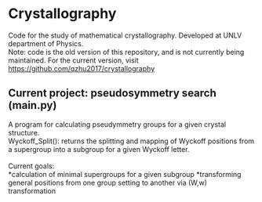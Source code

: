 # Crystallography
Code for the study of mathematical crystallography. Developed at UNLV department of Physics.<br>
Note: code is the old version of this repository, and is not currently being maintained. For the current version, visit https://github.com/qzhu2017/crystallography<br>
## Current project: pseudosymmetry search (main.py)<br>
A program for calculating pseudymmetry groups for a given crystal structure.<br>
Wyckoff_Split(): returns the splitting and mapping of Wyckoff positions from a supergroup into a subgroup for a given Wyckoff letter.<br>
<br>
Current goals:<br>
*calculation of minimal supergroups for a given subgroup
*transforming general positions from one group setting to another via (W,w) transformation
